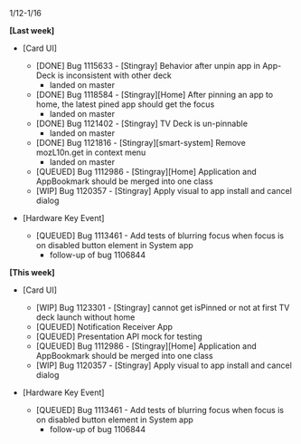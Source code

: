 1/12-1/16

**[Last week]**
* [Card UI]
  * [DONE] Bug 1115633 - [Stingray] Behavior after unpin app in App-Deck is inconsistent with other deck
    - landed on master
  * [DONE] Bug 1118584 - [Stingray][Home] After pinning an app to home, the latest pined app should get the focus
    - landed on master
  * [DONE] Bug 1121402 - [Stingray] TV Deck is un-pinnable 
    - landed on master 
  * [DONE] Bug 1121816 - [Stingray][smart-system] Remove mozL10n.get in context menu
    - landed on master
  * [QUEUED] Bug 1112986 - [Stingray][Home] Application and AppBookmark should be merged into one class
  * [WIP] Bug 1120357 - [Stingray] Apply visual to app install and cancel dialog


* [Hardware Key Event]
  * [QUEUED] Bug 1113461 - Add tests of blurring focus when focus is on disabled button element in System app
    - follow-up of bug 1106844
   
**[This week]**
* [Card UI]
  * [WIP] Bug 1123301 - [Stingray] cannot get isPinned or not at first TV deck launch without home
  * [QUEUED] Notification Receiver App
  * [QUEUED] Presentation API mock for testing
  * [QUEUED] Bug 1112986 - [Stingray][Home] Application and AppBookmark should be merged into one class
  * [WIP] Bug 1120357 - [Stingray] Apply visual to app install and cancel dialog

* [Hardware Key Event]
  * [QUEUED] Bug 1113461 - Add tests of blurring focus when focus is on disabled button element in System app
    - follow-up of bug 1106844
